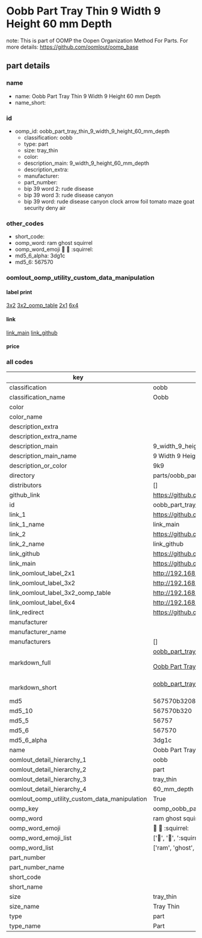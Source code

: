 # Oobb Part Tray Thin 9 Width 9 Height 60 mm Depth  

note: This is part of OOMP the Oopen Organization Method For Parts. For more details: https://github.com/oomlout/oomp_base

##  part details
  







### name
* name: Oobb Part Tray Thin 9 Width 9 Height 60 mm Depth
* name_short: 
### id
* oomp_id: oobb_part_tray_thin_9_width_9_height_60_mm_depth
  * classification: oobb
  * type: part
  * size: tray_thin
  * color: 
  * description_main: 9_width_9_height_60_mm_depth
  * description_extra: 
  * manufacturer: 
  * part_number: 
  * bip 39 word 2: rude disease
  * bip 39 word 3: rude disease canyon
  * bip 39 word: rude disease canyon clock arrow foil tomato maze goat security deny air

### other_codes
* short_code: 
* oomp_word: ram ghost squirrel
* oomp_word_emoji :ram: :ghost: :squirrel:
* md5_6_alpha: 3dg1c
* md5_6: 567570






### oomlout_oomp_utility_custom_data_manipulation
#### label print
[3x2](http://192.168.1.245:1112/?label=oomp%203dg1c)
[3x2_oomp_table](http://192.168.1.108:1112/?label=oomp%203dg1c)
[2x1](http://192.168.1.242:1112/?label=oomp%203dg1c)
[6x4](http://192.168.1.55:1112/?label=oomp%203dg1c)    

#### link

[link_main](https://github.com/oomlout/oomlout_oomp_version_1_messy/tree/main/parts/oobb_part_tray_thin_9_width_9_height_60_mm_depth) [link_github](https://github.com/oomlout/oomlout_oomp_version_1_messy/tree/main/parts/oobb_part_tray_thin_9_width_9_height_60_mm_depth)                             

#### price







### all codes 
| key | value |  
| --- | --- |  
| classification | oobb |  
| classification_name | Oobb |  
| color |  |  
| color_name |  |  
| description_extra |  |  
| description_extra_name |  |  
| description_main | 9_width_9_height_60_mm_depth |  
| description_main_name | 9 Width 9 Height 60 mm Depth |  
| description_or_color | 9k9 |  
| directory | parts/oobb_part_tray_thin_9_width_9_height_60_mm_depth |  
| distributors | [] |  
| github_link | https://github.com/oomlout/oomlout_oomp_part_src/tree/main/parts/oobb_part_tray_thin_9_width_9_height_60_mm_depth |  
| id | oobb_part_tray_thin_9_width_9_height_60_mm_depth |  
| link_1 | https://github.com/oomlout/oomlout_oomp_version_1_messy/tree/main/parts/oobb_part_tray_thin_9_width_9_height_60_mm_depth |  
| link_1_name | link_main |  
| link_2 | https://github.com/oomlout/oomlout_oomp_version_1_messy/tree/main/parts/oobb_part_tray_thin_9_width_9_height_60_mm_depth |  
| link_2_name | link_github |  
| link_github | https://github.com/oomlout/oomlout_oomp_version_1_messy/tree/main/parts/oobb_part_tray_thin_9_width_9_height_60_mm_depth |  
| link_main | https://github.com/oomlout/oomlout_oomp_version_1_messy/tree/main/parts/oobb_part_tray_thin_9_width_9_height_60_mm_depth |  
| link_oomlout_label_2x1 | http://192.168.1.242:1112/?label=oomp%203dg1c |  
| link_oomlout_label_3x2 | http://192.168.1.245:1112/?label=oomp%203dg1c |  
| link_oomlout_label_3x2_oomp_table | http://192.168.1.108:1112/?label=oomp%203dg1c |  
| link_oomlout_label_6x4 | http://192.168.1.55:1112/?label=oomp%203dg1c |  
| link_redirect | https://github.com/oomlout/oomlout_oomp_version_1_messy/tree/main/parts/oobb_part_tray_thin_9_width_9_height_60_mm_depth |  
| manufacturer |  |  
| manufacturer_name |  |  
| manufacturers | [] |  
| markdown_full | [oobb_part_tray_thin_9_width_9_height_60_mm_depth](none)<br>[](none)<br>[Oobb Part Tray Thin 9 Width 9 Height 60 Mm Depth](none)<br><br> |  
| markdown_short | [oobb_part_tray_thin_9_width_9_height_60_mm_depth](none)<br><br> |  
| md5 | 567570b320899c81698652b6438fc5e7 |  
| md5_10 | 567570b320 |  
| md5_5 | 56757 |  
| md5_6 | 567570 |  
| md5_6_alpha | 3dg1c |  
| name | Oobb Part Tray Thin 9 Width 9 Height 60 mm Depth |  
| oomlout_detail_hierarchy_1 | oobb |  
| oomlout_detail_hierarchy_2 | part |  
| oomlout_detail_hierarchy_3 | tray_thin |  
| oomlout_detail_hierarchy_4 | 60_mm_depth |  
| oomlout_oomp_utility_custom_data_manipulation | True |  
| oomp_key | oomp_oobb_part_tray_thin_9_width_9_height_60_mm_depth |  
| oomp_word | ram ghost squirrel |  
| oomp_word_emoji | :ram: :ghost: :squirrel: |  
| oomp_word_emoji_list | [':ram:', ':ghost:', ':squirrel:'] |  
| oomp_word_list | ['ram', 'ghost', 'squirrel'] |  
| part_number |  |  
| part_number_name |  |  
| short_code |  |  
| short_name |  |  
| size | tray_thin |  
| size_name | Tray Thin |  
| type | part |  
| type_name | Part |  
